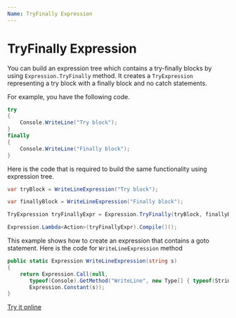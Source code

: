 ```yaml
---
Name: TryFinally Expression
---
```


# TryFinally Expression

You can build an expression tree which contains a try-finally blocks by using `Expression.TryFinally` method. It creates a `TryExpression` representing a try block with a finally block and no catch statements. 

For example, you have the following code.

```csharp
try
{
    Console.WriteLine("Try block");
}
finally
{
    Console.WriteLine("Finally block");
}
```

Here is the code that is required to build the same functionality using expression tree. 

```csharp
var tryBlock = WriteLineExpression("Try block");

var finallyBlock = WriteLineExpression("Finally block");

TryExpression tryFinallyExpr = Expression.TryFinally(tryBlock, finallyBlock);

Expression.Lambda<Action>(tryFinallyExpr).Compile()();
```

This example shows how to create an expression that contains a goto statement. Here is the code for `WriteLineExpression` method

```csharp
public static Expression WriteLineExpression(string s)
{
    return Expression.Call(null,
       typeof(Console).GetMethod("WriteLine", new Type[] { typeof(String) }),
       Expression.Constant(s));
}
``` 

[Try it online](https://dotnetfiddle.net/uUn2NJ)
